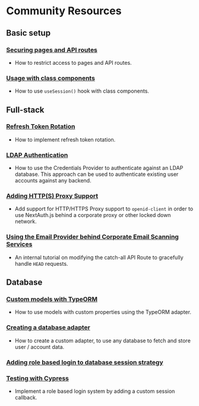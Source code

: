 # Community Resources

## Basic setup

### [Securing pages and API routes](/tutorials/securing-pages-and-api-routes)

- How to restrict access to pages and API routes.

### [Usage with class components](/tutorials/usage-with-class-components)

- How to use `useSession()` hook with class components.

## Full-stack

### [Refresh Token Rotation](/tutorials/refresh-token-rotation)

- How to implement refresh token rotation.

### [LDAP Authentication](/tutorials/ldap-auth-example)

- How to use the Credentials Provider to authenticate against an LDAP database. This approach can be used to authenticate existing user accounts against any backend.

### [Adding HTTP(S) Proxy Support](/tutorials/corporate-proxy)

- Add support for HTTP/HTTPS Proxy support to `openid-client` in order to use NextAuth.js behind a corporate proxy or other locked down network.

### [Using the Email Provider behind Corporate Email Scanning Services](/tutorials/avoid-corporate-link-checking-email-provider)

- An internal tutorial on modifying the catch-all API Route to gracefully handle `HEAD` requests.

## Database

### [Custom models with TypeORM](/adapters/typeorm#custom-models)

- How to use models with custom properties using the TypeORM adapter.

### [Creating a database adapter](/tutorials/creating-a-database-adapter)

- How to create a custom adapter, to use any database to fetch and store user / account data.

### [Adding role based login to database session strategy](/tutorials/role-based-login-strategy)

### [Testing with Cypress](/tutorials/testing-with-cypress)

- Implement a role based login system by adding a custom session callback.
